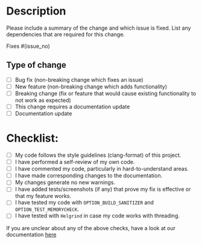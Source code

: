 # Description

Please include a summary of the change and which issue is fixed. List any dependencies that are required for this change.

Fixes #(issue_no)

<!-- Replace `issue_no` with the issue number which is fixed in this PR -->

## Type of change

<!-- Please delete options that are not relevant. -->

- [ ] Bug fix (non-breaking change which fixes an issue)
- [ ] New feature (non-breaking change which adds functionality)
- [ ] Breaking change (fix or feature that would cause existing functionality to not work as expected)
- [ ] This change requires a documentation update
- [ ] Documentation update

# Checklist:

- [ ] My code follows the style guidelines (clang-format) of this project.
- [ ] I have performed a self-review of my own code.
- [ ] I have commented my code, particularly in hard-to-understand areas.
- [ ] I have made corresponding changes to the documentation.
- [ ] My changes generate no new warnings.
- [ ] I have added tests/screenshots (if any) that prove my fix is effective or that my feature works.
- [ ] I have tested my code with `OPTION_BUILD_SANITIZER` and `OPTION_TEST_MEMORYCHECK`. 
- [ ] I have tested with `Helgrind` in case my code works with threading.

If you are unclear about any of the above checks, have a look at our documentation [here](https://github.com/metacall/core/blob/develop/docs/README.md#63-debugging) 


